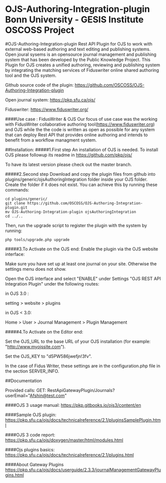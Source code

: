 OJS-Authoring-Integration-plugin
Bonn University - GESIS Institute
OSCOSS Project
===========


#OJS-Authoring-Integration-plugin
Rest API Plugin for OJS to work with external web-based authoring and text editing and publishing systems. Open joural sysems is an opensource journal management and publishing system that has been developed by the Public Knowledge Project. This Plugin for OJS creates a unified authoring, reviewing and publishing system by integrating the matching services of Fiduswriter online shared authoring tool and the OJS system.


Github source code of the plugin:
https://github.com/OSCOSS/OJS-Authoring-Integration-plugin

Open journal system:
https://pkp.sfu.ca/ojs/

Fiduswriter:
https://www.fiduswriter.org/


####Use case : FidusWriter & OJS
Our focus of use case was the working with FidusWriter collaborative authoring tool(https://www.fiduswriter.org) and OJS while the the code is written as open as possible for any system that can deploy Rest API that provides online authoring and  intends to benefit from a workflow managment system.

##Installation:
#####1.First step
An installation of OJS is needed. To install OJS please followup its readme in https://github.com/pkp/ojs/

To have its latest version please check out the master branch.

#####2.Second step
Download and copy the plugin files from github into plugins/generic/ojsAuthoringIntegration folder inside your OJS folder.
Create the folder if it does not exist. You can achieve this by running these commands:

```
cd plugins/generic/
git clone https://github.com/OSCOSS/OJS-Authoring-Integration-plugin.git
mv OJS-Authoring-Integration-plugin ojsAuthoringIntegration
cd ../..
```

Then, run the upgrade script to register the plugin with the system by running:

```
php tools/upgrade.php upgrade
```

#####3.To Activate on the OJS end:
Enable the plugin via the OJS website interface:

Make sure you have set up at least one journal on your site. Otherwise the settings menu does not show.

Open the OJS interface and select "ENABLE" under Settings "OJS REST API Integration Plugin" under the following routes:

 in OJS 3.0 :
 
 setting > website > plugins

in OJS < 3.0:
 
Home > User > Journal Management > Plugin Management

#####4.To Activate on the Editor end:

Set the OJS_URL to the base URL of your OJS installation (for example: "http://www.myojssite.com").

Set the OJS_KEY to "d5PW586jwefjn!3fv".

In the case of Fidus Writer, these settings are in the configuration.php file in the section SERVER_INFO.

##Documentation

Provided calls:
GET: RestApiGatewayPlugin/Journals?userEmail="Afshin@test.com"

####OJS 3 usage manual:
https://pkp.gitbooks.io/ojs3/content/en

####Sample OJS plugin:
https://pkp.sfu.ca/ojs/docs/technicalreference/2.1/pluginsSamplePlugin.html

####OJS 3 code report:
https://pkp.sfu.ca/ojs/doxygen/master/html/modules.html

####Ojs plugins basics:
https://pkp.sfu.ca/ojs/docs/technicalreference/2.1/plugins.html

####About Gateway Plugins
https://pkp.sfu.ca/ojs/docs/userguide/2.3.3/journalManagementGatewayPlugins.html
